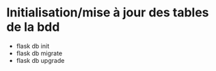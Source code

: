 # Initialisation/mise à jour des tables de la bdd 
- flask db init
- flask db migrate
- flask db upgrade
